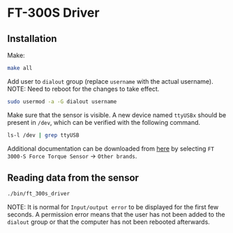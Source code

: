 # FT-300S Driver

## Installation

Make:
```bash
make all
```

Add user to `dialout` group (replace `username` with the actual username). NOTE: Need to
reboot for the changes to take effect.
```bash
sudo usermod -a -G dialout username
```

Make sure that the sensor is visible. A new device named `ttyUSBx` should be present in
`/dev`, which can be verified with the following command.
```bash
ls-l /dev | grep ttyUSB
```

Additional documentation can be downloaded from [here](https://robotiq.com/support) by
selecting `FT 3000-S Force Torque Sensor` -> `Other brands`.

## Reading data from the sensor

```bash
./bin/ft_300s_driver
```
NOTE: It is normal for `Input/output error` to be displayed for the first few seconds.
A permission error means that the user has not been added to the `dialout` group or
that the computer has not been rebooted afterwards.
